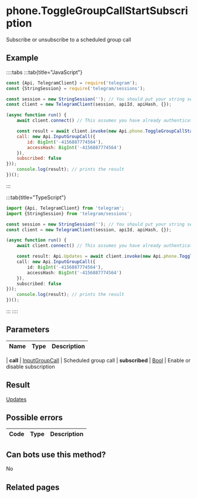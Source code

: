 # phone.ToggleGroupCallStartSubscription

Subscribe or unsubscribe to a scheduled group call



## Example

::::tabs
:::tab{title="JavaScript"}
```js
const {Api, TelegramClient} = require('telegram');
const {StringSession} = require('telegram/sessions');

const session = new StringSession(''); // You should put your string session here
const client = new TelegramClient(session, apiId, apiHash, {});

(async function run() {
    await client.connect() // This assumes you have already authenticated with .start()

    const result = await client.invoke(new Api.phone.ToggleGroupCallStartSubscription({
    call: new Api.InputGroupCall({
        id: BigInt('-4156887774564'),
        accessHash: BigInt('-4156887774564')
    }),
    subscribed: false
}));
    console.log(result); // prints the result
})();
```
:::

:::tab{title="TypeScript"}
```ts
import {Api, TelegramClient} from 'telegram';
import {StringSession} from 'telegram/sessions';

const session = new StringSession(''); // You should put your string session here
const client = new TelegramClient(session, apiId, apiHash, {});

(async function run() {
    await client.connect() // This assumes you have already authenticated with .start()

    const result: Api.Updates = await client.invoke(new Api.phone.ToggleGroupCallStartSubscription({
    call: new Api.InputGroupCall({
        id: BigInt('-4156887774564'),
        accessHash: BigInt('-4156887774564')
    }),
    subscribed: false
}));
    console.log(result); // prints the result
})();
```
:::
::::



## Parameters

| Name | Type | Description |
| :--: | ---- | ----------- |

| **call** | [InputGroupCall](https://core.telegram.org/type/InputGroupCall) | Scheduled group call 
| **subscribed** | [Bool](https://core.telegram.org/type/Bool) | Enable or disable subscription 


## Result

[Updates](https://core.telegram.org/type/Updates)



## Possible errors

| Code | Type | Description |
| :--: | ---- | ----------- |



## Can bots use this method?

No

## Related pages


